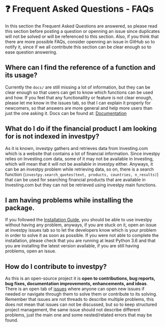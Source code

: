 # ❓ Frequent Asked Questions - FAQs

In this section the Frequent Asked Questions are answered, so please read this section before posting a question or openning an issue since duplicates will not be solved or will be referenced to this section. Also, if you think that there are more possible FAQs, consider openning an issue in GitHub so to notify it, since if we all contribute this section can be clear enough so to ease question answering.

## Where can I find the reference of a function and its usage?

Currently the `docs/` are still missing a lot of information, but they can be clear enough so that users can get to know which functions can be used and how. If you feel that any functionallity or feature is not clear enough, please let me know in the issues tab, so that I can explain it properly for newcomers, so that answers are more general and help more users than just the one asking it. Docs can be found at: [Documentation](https://investpy.readthedocs.io/)

## What do I do if the financial product I am looking for is not indexed in investpy?

As it is known, investpy gathers and retrieves data from Investing.com which is a website that contains a lot of financial information. Since investpy relies on Investing.com data, some of it may not be available in Investing, which will mean that it will not be available in investpy either. Anyways, it can be an investpy problem while retrieving data, so on, there is a search function (`investpy.search_quotes(text, products, countries, n_results)`) that can be used for searching financial products that are available in Investing.com but they can not be retrieved using investpy main functions.

## I am having problems while installing the package.

If you followed the [Installation Guide](https://github.com/alvarobartt/investpy/blob/master/README.md#Installation), you should be able to use investpy without having any problem, anyways, if you are stuck on it, open an issue at investpy issues tab so to let the developers know which is your problem in order to solve it as soon as possible. If you were not able to complete the installation, please check that you are running at least Python 3.6 and that you are installing the latest version available, if you are still having problems, open an issue.

## How do I contribute to investpy?

As this is an open-source project it is **open to contributions, bug reports, bug fixes, documentation improvements, 
enhancements, and ideas**. There is an open tab of [issues](https://github.com/alvarobartt/investpy/issues) where 
anyone can open new issues if needed or navigate through them to solve them or contribute to its solving. 
Remember that issues are not threads to describe multiple problems, this does not mean that issues can not 
be discussed, but so to keep structured project management, the same issue should not describe different 
problems, just the main one and some nested/related errors that may be found.
